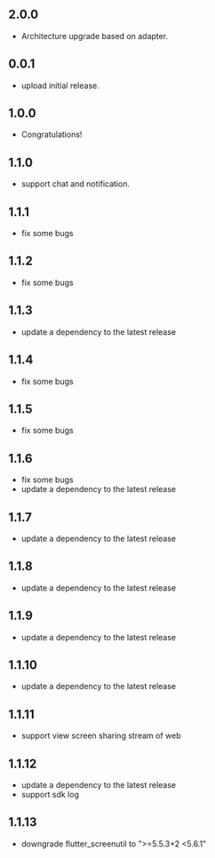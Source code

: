 ## 2.0.0

 - Architecture upgrade based on adapter.

## 0.0.1

* upload initial release.

## 1.0.0

* Congratulations!

## 1.1.0

* support chat and notification.

## 1.1.1

* fix some bugs

## 1.1.2

* fix some bugs

## 1.1.3

* update a dependency to the latest release

## 1.1.4

* fix some bugs

## 1.1.5

* fix some bugs

## 1.1.6

* fix some bugs
* update a dependency to the latest release

## 1.1.7

* update a dependency to the latest release

## 1.1.8

* update a dependency to the latest release

## 1.1.9

* update a dependency to the latest release

## 1.1.10

* update a dependency to the latest release

## 1.1.11

* support view screen sharing stream of web

## 1.1.12

* update a dependency to the latest release
* support sdk log

## 1.1.13

* downgrade flutter_screenutil to ">=5.5.3+2 <5.6.1"
